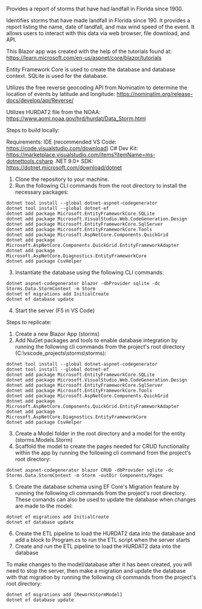 Provides a report of storms that have had landfall in Florida since 1900.

Identifies storms that have made landfall in Florida since 190.
It provides a report listing the name, date of landfall, and max wind speed of the event.
It allows users to interact with this data via web browser, file download, and API.

This Blazor app was created with the help of the tutorials found at:
https://learn.microsoft.com/en-us/aspnet/core/blazor/tutorials

Entity Framework Core is used to create the database and database context.
SQLite is used for the database.

Utilizes the free reverse geocoding API from Nominatim to determine the location of events by latitude and longitude:
https://nominatim.org/release-docs/develop/api/Reverse/

Utilizes HURDAT2 file from the NOAA:
https://www.aoml.noaa.gov/hrd/hurdat/Data_Storm.html

Steps to build locally:

Requirements:
IDE (recommended VS Code: https://code.visualstudio.com/download)
C# Dev Kit: https://marketplace.visualstudio.com/items?itemName=ms-dotnettools.csharp
.NET 9.0+ SDK: https://dotnet.microsoft.com/download/dotnet

1. Clone the repository to your machine.
2. Run the following CLI commands from the root directory to install the necessary packages:
```
dotnet tool install --global dotnet-aspnet-codegenerator
dotnet tool install --global dotnet-ef
dotnet add package Microsoft.EntityFrameworkCore.SQLite
dotnet add package Microsoft.VisualStudio.Web.CodeGeneration.Design
dotnet add package Microsoft.EntityFrameworkCore.SqlServer
dotnet add package Microsoft.EntityFrameworkCore.Tools
dotnet add package Microsoft.AspNetCore.Components.QuickGrid
dotnet add package Microsoft.AspNetCore.Components.QuickGrid.EntityFrameworkAdapter
dotnet add package Microsoft.AspNetCore.Diagnostics.EntityFrameworkCore
dotnet add package CsvHelper
```
3. Instantiate the database using the following CLI commands:
```
dotnet aspnet-codegenerator blazor -dbProvider sqlite -dc Storms.Data.StormContext -m Storm
dotnet ef migrations add InitialCreate
dotnet ef database update
```
4. Start the server (F5 in VS Code)


Steps to replicate:
1. Create a new Blazor App (storms)
2. Add NuGet packages and tools to enable database integration by running the following cli commands from the project's root directory (C:\vscode_projects\storms\storms):
```
dotnet tool install --global dotnet-aspnet-codegenerator
dotnet tool install --global dotnet-ef
dotnet add package Microsoft.EntityFrameworkCore.SQLite
dotnet add package Microsoft.VisualStudio.Web.CodeGeneration.Design
dotnet add package Microsoft.EntityFrameworkCore.SqlServer
dotnet add package Microsoft.EntityFrameworkCore.Tools
dotnet add package Microsoft.AspNetCore.Components.QuickGrid
dotnet add package Microsoft.AspNetCore.Components.QuickGrid.EntityFrameworkAdapter
dotnet add package Microsoft.AspNetCore.Diagnostics.EntityFrameworkCore
dotnet add package CsvHelper
```
3. Create a Model folder in the root directory and a model for the entity (storms.Models.Storm)
4. Scaffold the model to create the pages needed for CRUD functionality within the app by running the following cli command from the project's root directory:
```
dotnet aspnet-codegenerator blazor CRUD -dbProvider sqlite -dc Storms.Data.StormContext -m Storm -outDir Components/Pages
```
5. Create the database schema using EF Core's Migration feature by running the following cli commands from the project's root directory. These comands can also be used to update the database when changes are made to the model:
```
dotnet ef migrations add InitialCreate
dotnet ef database update
```
6. Create the ETL pipeline to load the HURDAT2 data into the database and add a block to Program.cs to run the ETL script when the server starts
7. Create and run the ETL pipeline to load the HURDAT2 data into the database


To make changes to the model/database after it has been created, you will need to stop the server, then make a migration and update the database with that migration by running the following cli commands from the project's root directory:
```
dotnet ef migrations add [ReworkStormModel]
dotnet ef database update
```